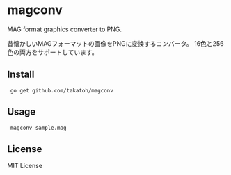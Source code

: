 # magconv

MAG format graphics converter to PNG.

昔懐かしいMAGフォーマットの画像をPNGに変換するコンバータ。
16色と256色の両方をサポートしています。

## Install
``` go get github.com/takatoh/magconv```

## Usage
``` magconv sample.mag```

## License
MIT License
